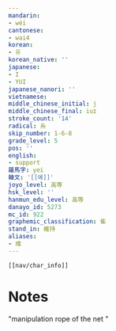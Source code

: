 ```yaml
---
mandarin:
- wéi
cantonese:
- wai4
korean:
- 유
korean_native: ''
japanese:
- I
- YUI
japanese_nanori: ''
vietnamese:
middle_chinese_initial: j
middle_chinese_final: iuɪ
stroke_count: '14'
radical: 糸
skip_number: 1-6-8
grade_level: 5
pos: ''
english:
- support
羅馬字: yei
韓文: '[[예]]'
joyo_level: 高等
hsk_level: ''
hanmun_edu_level: 高等
danayo_id: 5273
mc_id: 922
graphemic_classification: 隹
stand_in: 維持
aliases:
- 维
---
```

```meta-bind-embed
[[nav/char_info]]
```

# Notes
"manipulation rope of the net "
